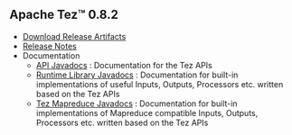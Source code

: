 <!--
   Licensed to the Apache Software Foundation (ASF) under one or more
   contributor license agreements.  See the NOTICE file distributed with
   this work for additional information regarding copyright ownership.
   The ASF licenses this file to You under the Apache License, Version 2.0
   (the "License"); you may not use this file except in compliance with
   the License.  You may obtain a copy of the License at

       http://www.apache.org/licenses/LICENSE-2.0

   Unless required by applicable law or agreed to in writing, software
   distributed under the License is distributed on an "AS IS" BASIS,
   WITHOUT WARRANTIES OR CONDITIONS OF ANY KIND, either express or implied.
   See the License for the specific language governing permissions and
   limitations under the License.
-->

<head><title>Apache Tez&trade; 0.8.2</title></head>

Apache Tez&trade; 0.8.2
----------------------

- [Download Release Artifacts](http://www.apache.org/dyn/closer.lua/tez/0.8.2/)
- [Release Notes](0.8.2/release-notes.txt)
- Documentation
    - [API Javadocs](0.8.2/tez-api-javadocs/index.html) : Documentation for the Tez APIs
    - [Runtime Library Javadocs](0.8.2/tez-runtime-library-javadocs/index.html) : Documentation for built-in implementations of useful Inputs, Outputs, Processors etc. written based on the Tez APIs 
    - [Tez Mapreduce Javadocs](0.8.2/tez-mapreduce-javadocs/index.html) : Documentation for built-in implementations of Mapreduce compatible Inputs, Outputs, Processors etc. written based on the Tez APIs 

